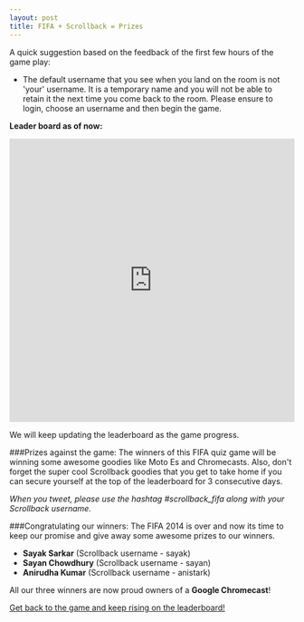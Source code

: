 ```yaml
---
layout: post
title: FIFA + Scrollback = Prizes
---
```


A quick suggestion based on the feedback of the first few hours of the game play:

* The default username that you see when you land on the room is not 'your' username. It is a temporary name and you will not be able to retain it the next time you come back to the room. Please ensure to login, choose an username and then begin the game.

**Leader board as of now:**

<iframe src="https://docs.google.com/spreadsheets/d/1axTpR4ZdB8DQuR54Qmdd_PA_wNfsO32h0n-jA2gkE4s/pubhtml" style="border: 0; width: 100%; height: 500px;"></iframe>
    
We will keep updating the leaderboard as the game progress.

###Prizes against the game:
The winners of this FIFA quiz game will be winning some awesome goodies like Moto Es and Chromecasts. 
Also, don't forget the super cool Scrollback goodies that you get to take home if you can secure yourself at the top of the leaderboard for 3 consecutive days.

*When you tweet, please use the hashtag #scrollback_fifa along with your Scrollback username.*

###Congratulating our winners:
The FIFA 2014 is over and now its time to keep our promise and give away some awesome prizes to our winners.

* **Sayak Sarkar** (Scrollback username - sayak)
* **Sayan Chowdhury** (Scrollback username - sayan)
* **Anirudha Kumar** (Scrollback username - anistark)

All our three winners are now proud owners of a **Google Chromecast**!

[Get back to the game and keep rising on the leaderboard!](https://scrollback.io/fifa-worldcup-2014/)
